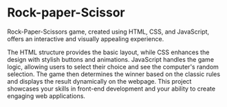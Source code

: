 # Rock-paper-Scissor
Rock-Paper-Scissors game, created using HTML, CSS, and JavaScript, offers an interactive and visually appealing experience.

The HTML structure provides the basic layout, while CSS enhances the design with stylish buttons and animations. JavaScript handles the game logic, allowing users to select their choice and see the computer's random selection. The game then determines the winner based on the classic rules and displays the result dynamically on the webpage. This project showcases your skills in front-end development and your ability to create engaging web applications.
